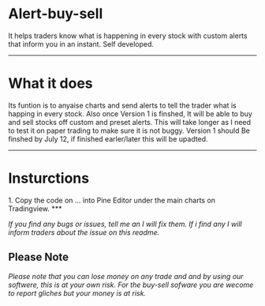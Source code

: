 # Alert-buy-sell
<P1>It helps traders know what is happening in every stock with custom alerts that inform you in an instant. Self developed.</P1> 
***
<H1>What it does</H1>
<P1>Its funtion is to anyaise charts and send alerts to tell the trader what is happing in every stock.
Also once Version 1 is finshed, It will be able to buy and sell stocks off custom and preset alerts. 
This will take longer as I need to test it on paper trading to make sure it is not buggy.
Version 1 should Be finshed by July 12, if finished earler/later this will be upadted.</P1>

***
<H1>Insturctions</H1>
<P1>1. Copy the code on ... into Pine Editor under the main charts on Tradingview.</P1>
***


<i> If you find any bugs or issues, tell me an I will fix them. If i find any I will inform traders about the issue on this readme. </i>

<h2>Please Note</h2>
<i>Please note that you can lose money on any trade and and by using our softwere, this is at your own risk. For the buy-sell sofware you are wecome to report gliches but your money is at risk.</i>
